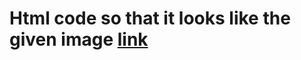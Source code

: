 # Html code so that it looks like the given image [link](https://drive.google.com/file/d/1gcG_ctYfdYzo9AzoyHXjnRA2IwogiiGD/view)
